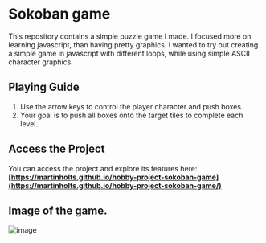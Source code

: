 # Sokoban game

This repository contains a simple puzzle game I made. I focused more on learning javascript, than having pretty graphics. I wanted to try out creating a simple game in javascript with different loops, while using simple ASCII character graphics.

## Playing Guide

1. Use the arrow keys to control the player character and push boxes.
2. Your goal is to push all boxes onto the target tiles to complete each level.

## Access the Project 

You can access the project and explore its features here: **[https://martinholts.github.io/hobby-project-sokoban-game](https://martinholts.github.io/hobby-project-sokoban-game/)**
 
## Image of the game.

![image](https://github.com/MartinHolts/hobby-project-sokoban-game/assets/16961661/94f9a633-b79d-4b56-b780-539fc8e4943a)
 
